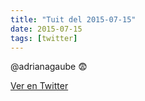 ```yaml
---
title: "Tuit del 2015-07-15"
date: 2015-07-15
tags: [twitter]
---
```


@adrianagaube 😨



[Ver en Twitter](https://twitter.com/i/web/status/621426639537336320)
